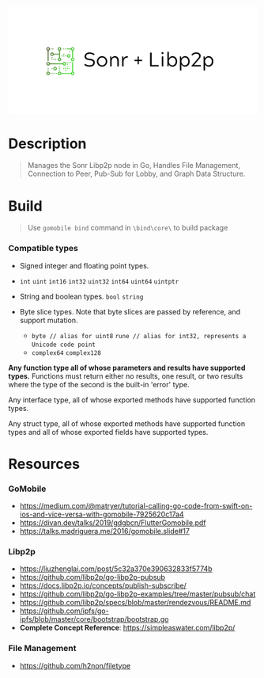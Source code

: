 <div align="center">
    <img src="logos/header.png" alt="Sonr-Temp-Header"/>
  <br>
</div>

# Description
> Manages the Sonr Libp2p node in Go, Handles File Management, Connection to Peer, Pub-Sub for Lobby, and Graph Data Structure.

# Build
> Use `gomobile bind` command in `\bind\core\` to build package

### Compatible types
- Signed integer and floating point types. 
- `int` `uint` `int16` `int32` `uint32` `int64` `uint64` `uintptr`

- String and boolean types. `bool` `string`

- Byte slice types. Note that byte slices are passed by reference,
  and support mutation. 
  - `byte // alias for uint8`  `rune // alias for int32, represents a Unicode code point`
  - `complex64` `complex128`

**Any function type all of whose parameters and results have
  supported types.** 
  Functions must return either no results,
  one result, or two results where the type of the second is
  the built-in 'error' type.

Any interface type, all of whose exported methods have
  supported function types.

Any struct type, all of whose exported methods have
  supported function types and all of whose exported fields
  have supported types.


# Resources
### GoMobile
- https://medium.com/@matryer/tutorial-calling-go-code-from-swift-on-ios-and-vice-versa-with-gomobile-7925620c17a4
- https://divan.dev/talks/2019/gdgbcn/FlutterGomobile.pdf
- https://talks.madriguera.me/2016/gomobile.slide#17

### Libp2p
- https://liuzhenglai.com/post/5c32a370e390632833f5774b
- https://github.com/libp2p/go-libp2p-pubsub
- https://docs.libp2p.io/concepts/publish-subscribe/
- https://github.com/libp2p/go-libp2p-examples/tree/master/pubsub/chat
- https://github.com/libp2p/specs/blob/master/rendezvous/README.md
- https://github.com/ipfs/go-ipfs/blob/master/core/bootstrap/bootstrap.go
- **Complete Concept Reference**: https://simpleaswater.com/libp2p/


### File Management
- https://github.com/h2non/filetype 
